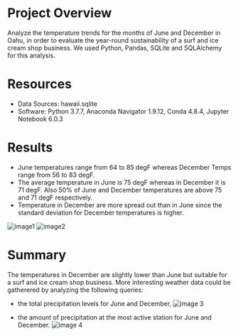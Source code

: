 # Project Overview

Analyze the temperature trends for the months of June and December in Oahu, in order to evaluate the year-round sustainability of a surf and ice cream shop business.
We used Python, Pandas, SQLite and SQLAlchemy for this analysis.

# Resources 
- Data Sources: hawaii.sqlite
- Software: Python 3.7.7, Anaconda Navigator 1.9.12, Conda 4.8.4, Jupyter Notebook 6.0.3

# Results

- June temperatures range from 64 to 85 degF whereas December Temps range from 56 to 83 degF.
- The average temperature in June is 75 degF whereas in December it is 71 degF. Also 50% of June and December temperatures are above 75 and 71 degF respectively.
- Temperature in December are more spread out than in June since the standard deviation for December temperatures is higher.

![image1](https://user-images.githubusercontent.com/64053195/109371648-ded4eb00-7873-11eb-934f-383e67df05a8.png)
![image2](https://user-images.githubusercontent.com/64053195/109371652-e5fbf900-7873-11eb-9a3c-348002a3159a.png)

# Summary

The temperatures in December are slightly lower than June but suitable for a surf and ice cream shop business.
More interesting weather data could be gatherered by analyzing the following queries:
 - the total precipitation levels for June and December,
![image 3](https://user-images.githubusercontent.com/64053195/109397638-ac73ce00-7905-11eb-885e-62a75f63b505.PNG)

- the amount of precipitation at the most active station for June and December.
![image 4](https://user-images.githubusercontent.com/64053195/109397658-cc0af680-7905-11eb-8d1c-34a582c12c7f.PNG)
